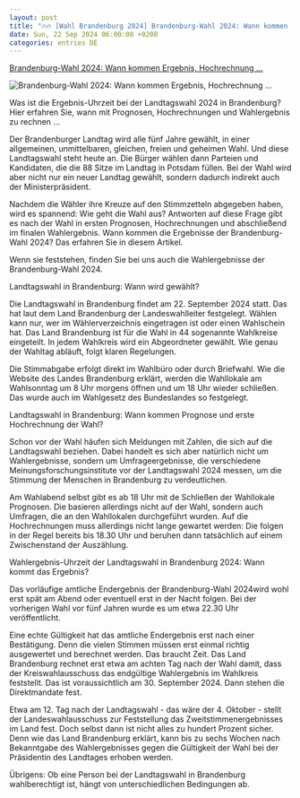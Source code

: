 ```yaml
---
layout: post
title: "🔥🔥 [Wahl Brandenburg 2024] Brandenburg-Wahl 2024: Wann kommen Ergebnis, Hochrechnung ..."
date: Sun, 22 Sep 2024 06:00:00 +0200
categories: entries DE
---
```

[Brandenburg-Wahl 2024: Wann kommen Ergebnis, Hochrechnung ...](https://www.augsburger-allgemeine.de/politik/brandenburg-wahl-2024-wann-kommen-ergebnis-hochrechnung-prognose-der-landtagswahl-102743546)

![Brandenburg-Wahl 2024: Wann kommen Ergebnis, Hochrechnung ...](https://images.mgpd.de/img/101099280/crop/c16_9-w1200/1301257262/484646571/wahlen.jpg)

Was ist die Ergebnis-Uhrzeit bei der Landtagswahl 2024 in Brandenburg? Hier erfahren Sie, wann mit Prognosen, Hochrechnungen und Wahlergebnis zu rechnen ...

Der Brandenburger Landtag wird alle fünf Jahre gewählt, in einer allgemeinen, unmittelbaren, gleichen, freien und geheimen Wahl. Und diese Landtagswahl steht heute an. Die Bürger wählen dann Parteien und Kandidaten, die die 88 Sitze im Landtag in Potsdam füllen. Bei der Wahl wird aber nicht nur ein neuer Landtag gewählt, sondern dadurch indirekt auch der Ministerpräsident.

Nachdem die Wähler ihre Kreuze auf den Stimmzetteln abgegeben haben, wird es spannend: Wie geht die Wahl aus? Antworten auf diese Frage gibt es nach der Wahl in ersten Prognosen, Hochrechnungen und abschließend im finalen Wahlergebnis. Wann kommen die Ergebnisse der Brandenburg-Wahl 2024? Das erfahren Sie in diesem Artikel.

Wenn sie feststehen, finden Sie bei uns auch die Wahlergebnisse der Brandenburg-Wahl 2024.

Landtagswahl in Brandenburg: Wann wird gewählt?

Die Landtagswahl in Brandenburg findet am 22. September 2024 statt. Das hat laut dem Land Brandenburg der Landeswahlleiter festgelegt. Wählen kann nur, wer im Wählerverzeichnis eingetragen ist oder einen Wahlschein hat. Das Land Brandenburg ist für die Wahl in 44 sogenannte Wahlkreise eingeteilt. In jedem Wahlkreis wird ein Abgeordneter gewählt. Wie genau der Wahltag abläuft, folgt klaren Regelungen.

Die Stimmabgabe erfolgt direkt im Wahlbüro oder durch Briefwahl. Wie die Website des Landes Brandenburg erklärt, werden die Wahllokale am Wahlsonntag um 8 Uhr morgens öffnen und um 18 Uhr wieder schließen. Das wurde auch im Wahlgesetz des Bundeslandes so festgelegt.

Landtagswahl in Brandenburg: Wann kommen Prognose und erste Hochrechnung der Wahl?

Schon vor der Wahl häufen sich Meldungen mit Zahlen, die sich auf die Landtagswahl beziehen. Dabei handelt es sich aber natürlich nicht um Wahlergebnisse, sondern um Umfrageergebnisse, die verschiedene Meinungsforschungsinstitute vor der Landtagswahl 2024 messen, um die Stimmung der Menschen in Brandenburg zu verdeutlichen.

Am Wahlabend selbst gibt es ab 18 Uhr mit de Schließen der Wahllokale Prognosen. Die basieren allerdings nicht auf der Wahl, sondern auch Umfragen, die an den Wahllokalen durchgeführt wurden. Auf die Hochrechnungen muss allerdings nicht lange gewartet werden: Die folgen in der Regel bereits bis 18.30 Uhr und beruhen dann tatsächlich auf einem Zwischenstand der Auszählung.

Wahlergebnis-Uhrzeit der Landtagswahl in Brandenburg 2024: Wann kommt das Ergebnis?

Das vorläufige amtliche Endergebnis der Brandenburg-Wahl 2024wird wohl erst spät am Abend oder eventuell erst in der Nacht folgen. Bei der vorherigen Wahl vor fünf Jahren wurde es um etwa 22.30 Uhr veröffentlicht.

Eine echte Gültigkeit hat das amtliche Endergebnis erst nach einer Bestätigung. Denn die vielen Stimmen müssen erst einmal richtig ausgewertet und berechnet werden. Das braucht Zeit. Das Land Brandenburg rechnet erst etwa am achten Tag nach der Wahl damit, dass der Kreiswahlausschuss das endgültige Wahlergebnis im Wahlkreis feststellt. Das ist voraussichtlich am 30. September 2024. Dann stehen die Direktmandate fest.

Etwa am 12. Tag nach der Landtagswahl - das wäre der 4. Oktober - stellt der Landeswahlausschuss zur Feststellung das Zweitstimmenergebnisses im Land fest. Doch selbst dann ist nicht alles zu hundert Prozent sicher. Denn wie das Land Brandenburg erklärt, kann bis zu sechs Wochen nach Bekanntgabe des Wahlergebnisses gegen die Gültigkeit der Wahl bei der Präsidentin des Landtages erhoben werden.

Übrigens: Ob eine Person bei der Landtagswahl in Brandenburg wahlberechtigt ist, hängt von unterschiedlichen Bedingungen ab.

